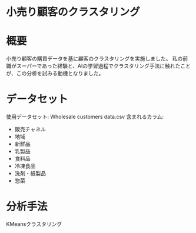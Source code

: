 # 小売り顧客のクラスタリング

# 概要
小売り顧客の購買データを基に顧客のクラスタリングを実施しました。
私の前職がスーパーであった経験と、AIの学習過程でクラスタリング手法に触れたことが、この分析を試みる動機となりました。

# データセット
使用データセット: Wholesale customers data.csv
含まれるカラム:

- 販売チャネル  
- 地域  
- 新鮮品  
- 乳製品  
- 食料品  
- 冷凍食品  
- 洗剤・紙製品  
- 惣菜  

# 分析手法
KMeansクラスタリング
